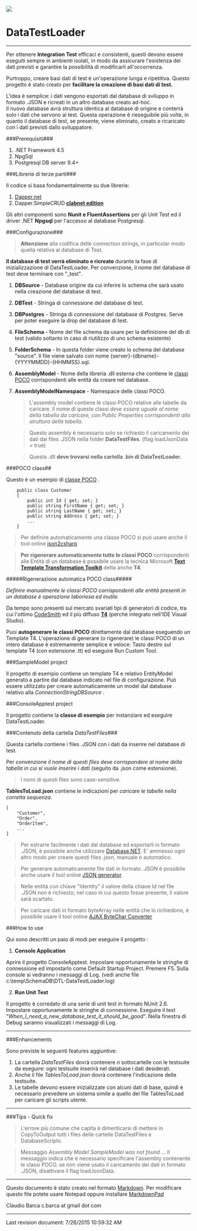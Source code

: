 ![](http://icons.iconarchive.com/icons/gakuseisean/ivista-2/64/Misc-New-Database-icon.png)

# DataTestLoader #

----------

Per ottenere **Integration Test** efficaci e consistenti, questi devono essere eseguiti sempre in ambienti isolati, in modo da assicurare l'esistenza dei dati previsti e garantire la possibilità di modificarli all'occorrenza.

Purtroppo, creare basi dati di test è un'operazione lunga e ripetitiva. Questo progetto è stato creato per **facilitare la creazione di basi dati di test.**

L'idea è semplice: i dati vengono esportati dal database di sviluppo in formato .JSON e ricreati in un altro database creato ad-hoc.  
Il nuovo database avrà struttura identica al database di origine e conterrà solo i dati che servono ai test. Questa operazione è rieseguibile più volte, in quanto il database di test, se presente, viene eliminato, creato e ricaricato con i dati previsti dallo sviluppatore.  

###Prerequisiti###
1. .NET Framework 4.5
2. NpgSql
3. Postgresql DB server 9.4+

###Librerie di terze parti###

Il codice si basa fondamentalmente su due librerie:

1. [Dapper.net](https://github.com/StackExchange/dapper-dot-net) 
2. Dapper.SimpleCRUD **[clabnet edition](https://github.com/clabnet/Dapper.SimpleCRUD)**
 
Gli altri componenti sono **Nunit e FluentAssertions** per gli Unit Test ed il driver .NET **Npgsql** per l'accesso al database Postgresql.  


###Configurazione###

> **Attenzione** alla codifica delle connection strings, in particolar modo quella relativa al database di Test. 
> 
**Il database di test verrà eliminato e ricreato** durante la fase di inizializzazione di DataTestLoader.
Per convenzione, il nome del database di test deve terminare con "_test". 

1. **DBSource** - Database origine da cui inferire lo schema che sarà  usato nella creazione del database di test.

2. **DBTest** - Stringa di connessione del database di test.

3. **DBPostgres** - Stringa di connessione del database di Postgres. Serve per poter eseguire la drop del database di test.
 
4. **FileSchema** - Nome del file schema da usare per la definizione del db di test (valido soltanto in caso di riutilizzo di uno schema esistente)  

5. **FolderSchema** - In questa folder viene creato lo schema del database "source". Il file viene salvato con nome {server}-{dbname}-{YYYYMMDD}-{HHMMSS}.sql. 

6. **AssemblyModel** - Nome della libreria .dll esterna che contiene le [classi POCO](https://en.wikipedia.org/wiki/Plain_Old_CLR_Object) corrispondenti alle entità da creare nel database. 
 
7. **AssemblyModelNamespace** - Namespace delle classi POCO.

	>L'assembly model contiene le classi POCO relative alle tabelle da caricare. Il nome di queste classi *deve essere uguale al nome della tabella da caricare, con Public Properties corrispondenti alla struttura della tabella*.

	> Questo assembly è necessario solo se richiesto il caricamento dei dati dai files .JSON nella folder **DataTestFiles**. (flag loadJsonData = true)
	
	>Questa .dll **deve trovarsi nella cartella .bin di DataTestLoader.** 

###POCO class##

Questo è un esempio di [classe POCO](https://en.wikipedia.org/wiki/Plain_Old_CLR_Object) .

        public class Customer
		{
			public int Id { get; set; }
			public string FirstName { get; set; }
			public string LastName { get; set; }
			public string Address { get; set; }
			...
		}


>Per definire automaticamente una classe POCO si può usare anche il tool online [json2csharp](http://json2csharp.com/)

>**Per rigenerare automaticamente tutte le classi POCO** corrispondenti alle Entità di un database è possibile usare la tecnica Microsoft [**Text Template Transformation Toolkit**](https://en.wikipedia.org/wiki/Text_Template_Transformation_Toolkit) detta anche **T4**.

 
#####Rigenerazione automatica POCO class#####

*Definire manualmente le classi POCO corrispondenti alle entità presenti in un database è operazione laboriosa ed inutile.*

Da tempo sono presenti sul mercato svariati tipi di generatori di codice,
tra cui l'ottimo [CodeSmith](http://www.codesmithtools.com/product/generator) ed il più diffuso [**T4**](https://en.wikipedia.org/wiki/Text_Template_Transformation_Toolkit) (perchè integrato nell'IDE Visual Studio).

Puoi **autogenerare le classi POCO** direttamente dal database eseguendo un Template T4. L'operazione di generare (o rigenerare) le classi POCO di un intero database è estremamente semplice e veloce: Tasto destro sul template T4 (con estensione .tt) ed eseguire Run Custom Tool. 

###SampleModel project
 
Il progetto di esempio contiene un template T4 e relativo EntityModel generato a partire dal database indicato nel file di configurazione. Può essere utilizzato per creare automaticamente un model dal database relativo alla *ConnectionStringDBSource* .

###ConsoleApptest project
 
Il progetto contiene la **classe di esempio** per instanziare ed eseguire DataTestLoader.

###Contenuto della cartella *DataTestFiles*###

Questa cartella contiene i files .JSON con i dati da inserire nel database di test.

Per convenzione *il nome di questi files deve corrispondere al nome della tabella in cui si vuole inserire i dati* (seguito da .json come estensione). 

> I nomi di questi files sono case-sensitive.



**TablesToLoad.json** contiene le indicazioni per *caricare le tabelle nella corretta sequenza*. 

    [
    	"Customer",
		"Order",
		"OrderItem",
		...
	]

> Per estrarre facilmente i dati dal database ed esportarli in formato .JSON, è possibile anche utilizzare [Database.NET](http://fishcodelib.com/database.htm). E' ammesso ogni altro modo per creare questi files .json, manuale o automatico. 
 
> Per generare automaticamente file dati in formato .JSON è possibile anche usare il tool online [JSON generator](http://www.json-generator.com/).

> Nelle entità con chiave "Identity" il valore della chiave Id nel file .JSON  non è richiesto; nel caso in cui questo fosse presente, il valore sarà scartato.

> Per caricare dati in formato byteArray nelle entità che lo richiedono, è possibile usare il tool online [AJAX ByteChar Converter](http://tools.thebuzzmedia.com/bytechar)


###How to use

Qui sono descritti un paio di modi per eseguire il progetto :

1. **Console Application**

Aprire il progetto ConsoleApptest. Impostare opportunamente le stringhe di connessione ed impostarlo come Default Startup Project. Premere F5. Sulla console si vedranno i messaggi di Log. (vedi anche file c:\temp\SchemaDB\DTL-DataTestLoader.log)

2. **Run Unit Test**

Il progetto è corredato di una serie di unit test in formato NUnit
2.6. Impostare opportunamente le stringhe di connessione. Eseguire il test "*When_I_need_a_new_database_test_it_should_be_good*". Nella finestra di Debug saranno visualizzati i messaggi di Log.  

----------

###Enhancements

Sono previste le seguenti features aggiuntive:

1. La cartella *DataTestFiles* dovrà contenere *n* sottocartelle con le testsuite da eseguire: ogni testsuite inserirà nel database i dati desiderati.
2. Anche il file *TablesToLoad.json* dovrà contenere l'indicazione delle testsuite.
3. Le tabelle devono essere inizializzate con alcuni dati di base, quindi è necessario prevedere un sistema simile a quello del file TablesToLoad per caricare gli scripts utente.

----------

###Tips - Quick fix

> L'errore più comune che capita è dimenticarsi di mettere in CopyToOutput tutti i files delle cartelle DataTestFiles e DatabaseScripts.

> Messaggio *Assembly Model SampleModel was not found ...* 
> Il messaggio indica che è necessario specificare l'assembly contenente le classi POCO. se non viene usato il caricamento dei dati in formato .JSON, disattivare il flag loadJsonData. 

----------------
Questo documento è stato creato nel formato [Markdown](http://en.wikipedia.org/wiki/Markdown). 
Per modificare questo file potete usare Notepad oppure installare [MarkdownPad](http://markdownpad.com/)

Claudio Barca 
c.barca at gmail dot com

----------------
Last revision document: 7/26/2015 10:59:32 AM 
